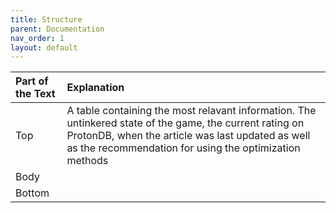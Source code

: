 ```yaml
---
title: Structure
parent: Documentation
nav_order: 1
layout: default
---
```


| Part of the Text  | Explanation                                                                                                                                                                                                             |
|:------------------|:------------------------------------------------------------------------------------------------------------------------------------------------------------------------------------------------------------------------|
| Top               | A table containing the most relavant information. The untinkered state of the game, the current rating on ProtonDB, when the article was last updated as well as the recommendation for using the optimization methods  |
| Body              |                                                                                                                                                                                                                         |
| Bottom            |    